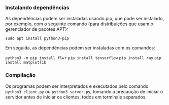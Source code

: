 ### Instalando dependências

As dependências podem ser instaladas usando pip, que pode ser instalado, por exemplo, com o seguinte comando (para distribuições que usam o gerenciador de pacotes APT):

`sudo apt install python3-pip`

Em seguida, as dependências podem ser instaladas com os comandos:

`python3 -m pip install flwr`
`pip install tensorflow`
`pip install ray`
`pip install matplotlib`

### Compilação

Os programas podem ser interpretados e executados pelo comando `python3 client.py` ou `python3 server.py`, tomando a precaução de iniciar o servidor antes de iniciar os clientes, todos em terminais separados.
